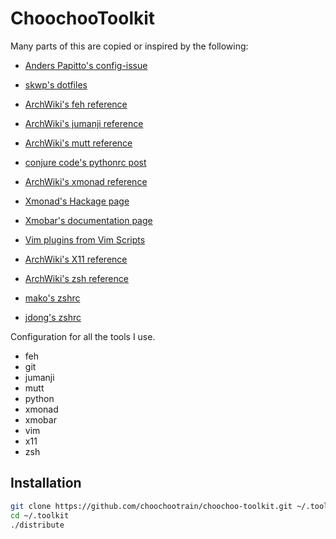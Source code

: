 ChoochooToolkit
===============

Many parts of this are copied or inspired by the following:
* [Anders Papitto's config-issue](https://github.com/anderspapitto/config-issue/)
* [skwp's dotfiles](http://github.com/skwp/dotfiles/)

* [ArchWiki's feh reference](https://wiki.archlinux.org/index.php/feh)

* [ArchWiki's jumanji reference](https://wiki.archlinux.org/index.php/jumanji)

* [ArchWiki's mutt reference](https://wiki.archlinux.org/index.php/mutt)

* [conjure code's pythonrc post](http://conjurecode.com/enable-auto-complete-in-python-interpreter/)

* [ArchWiki's xmonad reference](https://wiki.archlinux.org/index.php/xmonad)
* [Xmonad's Hackage page](http://hackage.haskell.org/package/xmonad)

* [Xmobar's documentation page](http://projects.haskell.org/xmobar/)

* [Vim plugins from Vim Scripts](http://www.vim.org/scripts/)

* [ArchWiki's X11 reference](https://wiki.archlinux.org/index.php/X11)

* [ArchWiki's zsh reference](https://wiki.archlinux.org/index.php/zsh)
* [mako's zshrc](http://mako.cc/scripts/zshrc)
* [jdong's zshrc](http://stuff.mit.edu/~jdong/misc/zshrc)

Configuration for all the tools I use.
* feh
* git
* jumanji
* mutt
* python
* xmonad
* xmobar
* vim
* x11
* zsh

Installation
------------
```bash
git clone https://github.com/choochootrain/choochoo-toolkit.git ~/.toolkit
cd ~/.toolkit
./distribute
```

